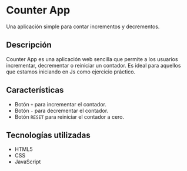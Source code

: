 # Counter App

Una aplicación simple para contar incrementos y decrementos.

## Descripción

Counter App es una aplicación web sencilla que permite a los usuarios incrementar, decrementar o reiniciar un contador. Es ideal para aquellos que estamos iniciando en Js como ejercicio práctico.

## Características

- Botón `+` para incrementar el contador.
- Botón `-` para decrementar el contador.
- Botón `RESET` para reiniciar el contador a cero.

## Tecnologías utilizadas

- HTML5
- CSS
- JavaScript
